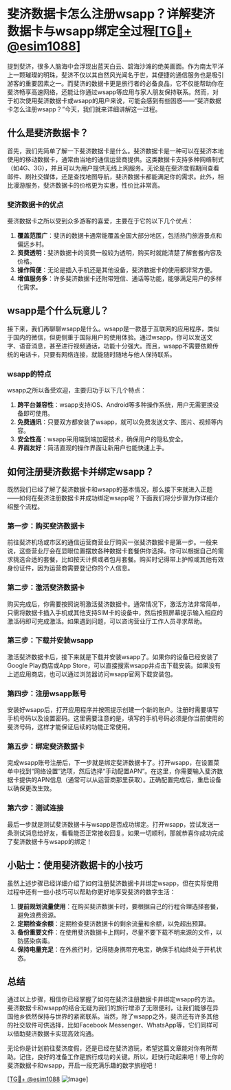 # 斐济数据卡怎么注册wsapp？详解斐济数据卡与wsapp绑定全过程[[TG💪+ @esim1088](https://t.me/s/esim1088)]

提到斐济，很多人脑海中会浮现出蓝天白云、碧海沙滩的绝美画面。作为南太平洋上一颗璀璨的明珠，斐济不仅以其自然风光闻名于世，其便捷的通信服务也是吸引游客的重要因素之一。而斐济的数据卡更是旅行者的必备良品，它不仅能帮助你在斐济畅享高速网络，还能让你通过wsapp等应用与家人朋友保持联系。然而，对于初次使用斐济数据卡或wsapp的用户来说，可能会感到有些困惑——“斐济数据卡怎么注册wsapp？”今天，我们就来详细讲解这一过程。

## 什么是斐济数据卡？

首先，我们先简单了解一下斐济数据卡是什么。斐济数据卡是一种可以在斐济本地使用的移动数据卡，通常由当地的通信运营商提供。这类数据卡支持多种网络制式（如4G、3G），并且可以为用户提供无线上网服务。无论是在斐济度假期间查看邮件、刷社交媒体，还是查找地图导航，斐济数据卡都能满足你的需求。此外，相比漫游服务，斐济数据卡的价格更为实惠，性价比非常高。

### 斐济数据卡的优点

斐济数据卡之所以受到众多游客的喜爱，主要在于它的以下几个优点：

1. **覆盖范围广**：斐济的数据卡通常能覆盖全国大部分地区，包括热门旅游景点和偏远乡村。
2. **资费透明**：斐济数据卡的资费一般较为透明，购买时就能清楚了解套餐内容及价格。
3. **操作简便**：无论是插入手机还是其他设备，斐济数据卡的使用都非常方便。
4. **增值服务多**：许多斐济数据卡还附带短信、通话等功能，能够满足用户的多样化需求。

## wsapp是个什么玩意儿？

接下来，我们再聊聊wsapp是什么。wsapp是一款基于互联网的应用程序，类似于国内的微信，但更侧重于国际用户的使用体验。通过wsapp，你可以发送文字、语音消息，甚至进行视频通话，功能十分强大。而且，wsapp不需要依赖传统的电话卡，只要有网络连接，就能随时随地与他人保持联系。

### wsapp的特点

wsapp之所以备受欢迎，主要归功于以下几个特点：

1. **跨平台兼容性**：wsapp支持iOS、Android等多种操作系统，用户无需更换设备即可使用。
2. **免费通讯**：只要双方都安装了wsapp，就可以免费发送文字、图片、视频等内容。
3. **安全性高**：wsapp采用端到端加密技术，确保用户的隐私安全。
4. **界面友好**：简洁直观的操作界面让新用户也能快速上手。

## 如何注册斐济数据卡并绑定wsapp？

既然我们已经了解了斐济数据卡和wsapp的基本情况，那么接下来就进入正题——如何在斐济注册数据卡并成功绑定wsapp呢？下面我们将分步骤为你详细介绍整个流程。

### 第一步：购买斐济数据卡

前往斐济机场或市区的通信运营商营业厅购买一张斐济数据卡是第一步。一般来说，这些营业厅会在显眼位置摆放各种数据卡套餐供你选择。你可以根据自己的需求挑选合适的套餐，比如按天计费或者包月套餐。购买时记得带上护照或其他有效身份证件，因为运营商需要登记你的个人信息。

### 第二步：激活斐济数据卡

购买完成后，你需要按照说明激活斐济数据卡。通常情况下，激活方法非常简单，只需将数据卡插入手机或其他支持SIM卡的设备中，然后按照屏幕提示输入相应的激活码即可完成激活。如果遇到问题，可以咨询营业厅工作人员寻求帮助。

### 第三步：下载并安装wsapp

激活斐济数据卡后，接下来就是下载并安装wsapp了。如果你的设备已经安装了Google Play商店或App Store，可以直接搜索wsapp并点击下载安装。如果没有上述应用商店，也可以通过浏览器访问wsapp官网下载安装包。

### 第四步：注册wsapp账号

安装好wsapp后，打开应用程序并按照提示创建一个新的账户。注册时需要填写手机号码以及设置密码。这里需要注意的是，填写的手机号码必须是你当前使用的斐济号码，这样才能保证后续的功能正常使用。

### 第五步：绑定斐济数据卡

完成wsapp账号注册后，下一步就是绑定斐济数据卡了。打开wsapp，在设置菜单中找到“网络设置”选项，然后选择“手动配置APN”。在这里，你需要输入斐济数据卡提供的APN信息（通常可以从运营商那里获取）。正确配置完成后，重启设备以确保更改生效。

### 第六步：测试连接

最后一步就是测试斐济数据卡与wsapp是否成功绑定。打开wsapp，尝试发送一条测试消息给好友，看看能否正常接收回复。如果一切顺利，那就恭喜你成功完成了斐济数据卡与wsapp的绑定！

## 小贴士：使用斐济数据卡的小技巧

虽然上述步骤已经详细介绍了如何注册斐济数据卡并绑定wsapp，但在实际使用过程中还有一些小技巧可以帮助你更好地享受斐济的数字生活：

1. **提前规划流量使用**：在购买斐济数据卡时，要根据自己的行程合理选择套餐，避免浪费资源。
2. **定期检查余额**：定期检查斐济数据卡的剩余流量和余额，以免超出预算。
3. **备份重要文件**：在使用斐济数据卡上网时，尽量不要下载不明来源的文件，以防感染病毒。
4. **保持电量充足**：在外旅行时，记得随身携带充电宝，确保手机始终处于开机状态。

## 总结

通过以上步骤，相信你已经掌握了如何在斐济注册数据卡并绑定wsapp的方法。斐济数据卡和wsapp的结合无疑为我们的旅行增添了无限便利，让我们能够在异国他乡依然保持与世界的紧密联系。当然，除了wsapp之外，斐济还有许多其他的社交软件可供选择，比如Facebook Messenger、WhatsApp等，它们同样可以借助斐济数据卡实现高效沟通。

无论你是计划前往斐济度假，还是已经在斐济游玩，希望这篇文章能对你有所帮助。记住，良好的准备工作是旅行成功的关键。所以，赶快行动起来吧！带上你的斐济数据卡和wsapp，开启一段充满乐趣的数字旅程吧！

[[TG💪+ @esim1088](https://t.me/s/esim1088) ![Image](https://i.postimg.cc/4NQfJmqS/Snipaste-2025-05-13-00-14-12.png)]
